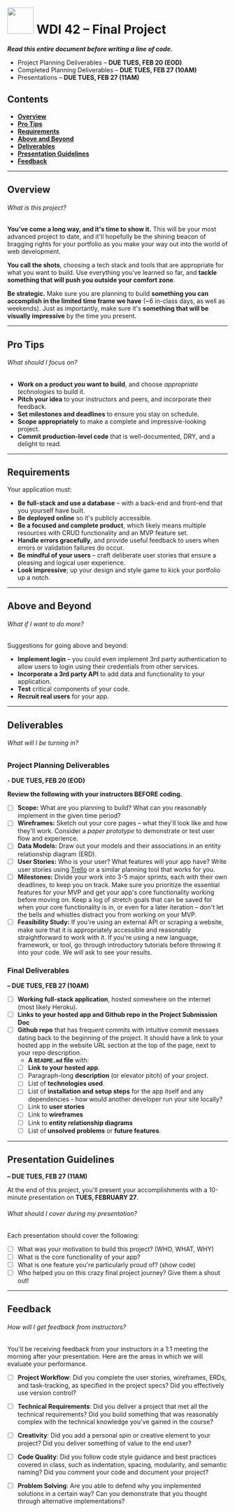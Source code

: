 # <img src="https://cloud.githubusercontent.com/assets/7833470/10899314/63829980-8188-11e5-8cdd-4ded5bcb6e36.png" height="60"> WDI 42 – Final Project
***Read this entire document before writing a line of code.***

* Project Planning Deliverables – **DUE TUES, FEB 20 (EOD)**
* Completed Planning Deliverables – **DUE TUES, FEB 27 (10AM)**
* Presentations – **DUE TUES, FEB 27 (11AM)**

## Contents

* **[Overview](#overview)**
* **[Pro Tips](#pro-tips)**
* **[Requirements](#requirements)**
* **[Above and Beyond](#above-and-beyond)**
* **[Deliverables](#deliverables)**
* **[Presentation Guidelines](#presentation-guidelines)**
* **[Feedback](#feedback)**

---

## Overview

###### What is this project?

**You’ve come a long way, and it's time to show it.** This will be your most advanced project to date, and it'll hopefully be the shining beacon of bragging rights for your portfolio as you make your way out into the world of web development.

**You call the shots**, choosing a tech stack and tools that are appropriate for what you want to build. Use everything you've learned so far, and **tackle something that will push you outside your comfort zone**.

**Be strategic.** Make sure you are planning to build **something you can accomplish in the limited time frame we have** (~6 in-class days, as well as weekends). Just as importantly, make sure it's **something that will be visually impressive** by the time you present.

---

## Pro Tips

###### What should I focus on?

* **Work on a product *you* want to build**, and choose _appropriate technologies_ to build it.
* **Pitch your idea** to your instructors and peers, and incorporate their feedback. 
* **Set milestones and deadlines** to ensure you stay on schedule.
* **Scope appropriately** to make a complete and impressive-looking project.
* **Commit production-level code** that is well-documented, DRY, and a delight to read.

---

## Requirements

Your application must: 

* **Be full-stack and use a database** – with a back-end and front-end that you yourself have built.
* **Be deployed online** so it's publicly accessible.
* **Be a focused and complete product**, which likely means multiple resources with CRUD functionality and an MVP feature set.
* **Handle errors gracefully**, and provide useful feedback to users when errors or validation failures do occur.
* **Be mindful of your users** – craft deliberate user stories that ensure a pleasing and logical user experience.
* **Look impressive**; up your design and style game to kick your portfolio up a notch.

---

## Above and Beyond

###### What if I want to do more?

Suggestions for going above and beyond:

* **Implement login** – you could even implement 3rd party authentication to allow users to login using their credentials from other services.
* **Incorporate a 3rd party API** to add data and functionality to your application.
* **Test** critical components of your code.
* **Recruit real users** for your app.

---

## Deliverables

###### What will I be turning in?

### Project Planning Deliverables
**- DUE TUES, FEB 20 (EOD)**

**Review the following with your instructors BEFORE coding.**

- [ ] **Scope:** What are you planning to build? What can you reasonably implement in the given time period?
- [ ] **Wireframes:** Sketch out your core pages – what they'll look like and how they'll work. Consider a *paper prototype* to demonstrate or test user flow and experience.
- [ ] **Data Models:** Draw out your models and their associations in an entity relationship diagram (ERD).
- [ ] **User Stories:** Who is your user? What features will your app have? Write user stories using <a href="https://trello.com" target="_blank">Trello</a> or a similar planning tool that works for you.
- [ ] **Milestones:** Divide your work into 3-5 major sprints, each with their own deadlines, to keep you on track. Make sure you prioritize the essential features for your MVP and get your app's core functionality working before moving on. Keep a log of stretch goals that can be saved for when your core functionality is in, or even for a later iteration – don't let the bells and whistles distract you from working on your MVP.
- [ ] **Feasibility Study:** If you're using an external API or scraping a website, make sure that it is appropriately accessible and reasonably straightforward to work with it. If you're using a new language, framework, or tool, go through introductory tutorials before throwing it into your code. We *will* ask to see your results.

### Final Deliverables
**– DUE TUES, FEB 27 (10AM)**

- [ ] **Working full-stack application**, hosted somewhere on the internet (most likely Heroku).
- [ ] **Links to your hosted app and Github repo in the Project Submission Doc**
- [ ] **Github repo** that has frequent commits with intuitive commit messaes dating back to the beginning of the project. It should have a link to your hosted app in the website URL section at the top of the page, next to your repo description.
  * **A `README.md` file** with:
  - [ ] **Link to your hosted app**.
  - [ ] Paragraph-long **description** (or elevator pitch) of your project.
  - [ ] List of **technologies used**.
  - [ ] List of **installation and setup steps** for the app itself and any dependencies - how would another developer run your site locally?
  - [ ] Link to **user stories** 
  - [ ] Link to **wireframes** 
  - [ ] Link to **entity relationship diagrams** 
  - [ ] List of **unsolved problems** or **future features**.
---

## Presentation Guidelines
**– DUE TUES, FEB 27 (11AM)**

At the end of this project, you'll present your accomplishments with a 10-minute presentation on **TUES, FEBRUARY 27**.

###### What should I cover during my presentation?

Each presentation should cover the following:

- [ ] What was your motivation to build this project? (WHO, WHAT, WHY)
- [ ] What is the core functionality of your app?
- [ ] What is one feature you're particularly proud of? (show code)
- [ ] Who helped you on this crazy final project journey? Give them a shout out!

---

## Feedback

###### How will I get feedback from instructors?

You'll be receiving feedback from your instructors in a 1:1 meeting the morning after your presentation. Here are the areas in which we will evaluate your performance.

- [ ] **Project Workflow**: Did you complete the user stories, wireframes, ERDs, and task-tracking, as specified in the project specs? Did you effectively use version control?

- [ ] **Technical Requirements**: Did you deliver a project that met all the technical requirements? Did you build something that was reasonably complex with the technical knowledge you've gained in the course?

- [ ] **Creativity**: Did you add a personal spin or creative element to your project? Did you deliver something of value to the end user?

- [ ] **Code Quality**: Did you follow code style guidance and best practices covered in class, such as indentation, spacing, modularity, and semantic naming? Did you comment your code and document your project?

- [ ] **Problem Solving**: Are you able to defend why you implemented solutions in a certain way? Can you demonstrate that you thought through alternative implementations?
